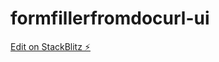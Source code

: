 # formfillerfromdocurl-ui

[Edit on StackBlitz ⚡️](https://stackblitz.com/edit/formfillerfromdocurl-ui)